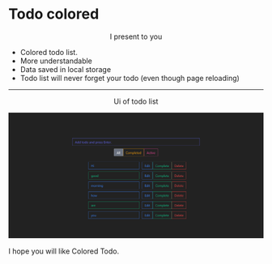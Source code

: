 # Todo colored


<center>I present to you</center>


- Colored todo list.  
- More understandable
- Data saved in local storage
- Todo list will never forget your todo (even though page reloading)

---

<center>Ui of todo list</center>

![Todo list view](./src/assets/img/todoScreen.png)

I hope you will like Colored Todo.